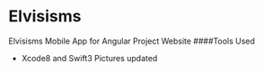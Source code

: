 # Elvisisms
Elvisisms Mobile App for Angular Project Website
####Tools Used
  * Xcode8 and Swift3
  Pictures updated
